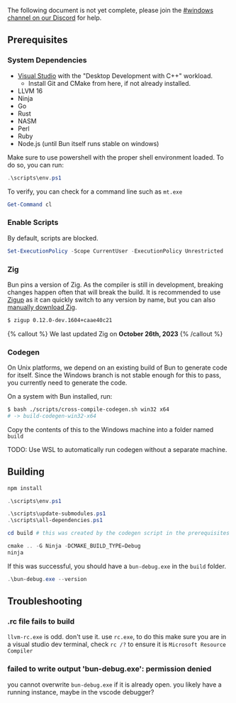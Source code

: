 The following document is not yet complete, please join the [#windows channel on our Discord](http://bun.sh/discord) for help.

## Prerequisites

### System Dependencies

- [Visual Studio](https://visualstudio.microsoft.com) with the "Desktop Development with C++" workload.
  - Install Git and CMake from here, if not already installed.
- LLVM 16
- Ninja
- Go
- Rust
- NASM
- Perl
- Ruby
- Node.js (until Bun itself runs stable on windows)

<!--
TODO: missing the rest of the things
```
winget install OpenJS.NodeJS.LTS
``` -->

Make sure to use powershell with the proper shell environment loaded. To do so, you can run:

```ps1
.\scripts\env.ps1
```

To verify, you can check for a command line such as `mt.exe`

```ps1
Get-Command cl
```

### Enable Scripts

By default, scripts are blocked.

```ps1
Set-ExecutionPolicy -Scope CurrentUser -ExecutionPolicy Unrestricted
```

### Zig

Bun pins a version of Zig. As the compiler is still in development, breaking changes happen often that will break the build. It is recommended to use [Zigup](https://github.com/marler8997/zigup/releases) as it can quickly switch to any version by name, but you can also [manually download Zig](https://ziglang.org/download/).

```bash
$ zigup 0.12.0-dev.1604+caae40c21
```

{% callout %}
We last updated Zig on **October 26th, 2023**
{% /callout %}

### Codegen

On Unix platforms, we depend on an existing build of Bun to generate code for itself. Since the Windows branch is not stable enough for this to pass, you currently need to generate the code.

On a system with Bun installed, run:

```bash
$ bash ./scripts/cross-compile-codegen.sh win32 x64
# -> build-codegen-win32-x64
```

Copy the contents of this to the Windows machine into a folder named `build`

TODO: Use WSL to automatically run codegen without a separate machine.

## Building

```ps1
npm install

.\scripts\env.ps1

.\scripts\update-submodules.ps1
.\scripts\all-dependencies.ps1

cd build # this was created by the codegen script in the prerequisites

cmake .. -G Ninja -DCMAKE_BUILD_TYPE=Debug
ninja
```

If this was successful, you should have a `bun-debug.exe` in the `build` folder.

```ps1
.\bun-debug.exe --version
```

## Troubleshooting

### .rc file fails to build

`llvm-rc.exe` is odd. don't use it. use `rc.exe`, to do this make sure you are in a visual studio dev terminal, check `rc /?` to ensure it is `Microsoft Resource Compiler`

### failed to write output 'bun-debug.exe': permission denied

you cannot overwrite `bun-debug.exe` if it is already open. you likely have a running instance, maybe in the vscode debugger?
